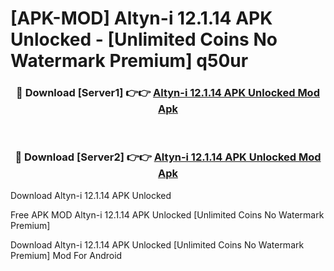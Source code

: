 # [APK-MOD] Altyn-i 12.1.14 APK Unlocked - [Unlimited Coins No Watermark Premium] q50ur



<div align="center">
<h3>🔴 Download [Server1] 👉👉 <a href="https://momento.my/?title=Altyn-i_12.1.14_APK_Unlocked">Altyn-i 12.1.14 APK Unlocked Mod Apk</a></h3><br>

<h3>🔴 Download [Server2] 👉👉 <a href="https://momento.my/?title=Altyn-i_12.1.14_APK_Unlocked">Altyn-i 12.1.14 APK Unlocked Mod Apk</a></h3>
</div>



Download Altyn-i 12.1.14 APK Unlocked 

Free APK MOD Altyn-i 12.1.14 APK Unlocked [Unlimited Coins No Watermark Premium]

Download Altyn-i 12.1.14 APK Unlocked [Unlimited Coins No Watermark Premium] Mod For Android
